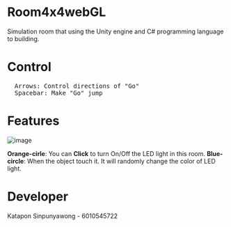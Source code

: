 # Room4x4webGL
Simulation room that using the Unity engine and C# programming language to building.

# Control
<pre>
  Arrows: Control directions of "Go"
  Spacebar: Make "Go" jump
</pre>

# Features
![image](https://user-images.githubusercontent.com/32285642/74772368-6f243b80-52c2-11ea-8f1f-05f91204569e.png)

**Orange-cirle**: You can **Click** to turn On/Off the LED light in this room.
**Blue-circle**: When the object touch it. It will randomly change the color of LED light.

# Developer
Katapon Sinpunyawong - 6010545722
